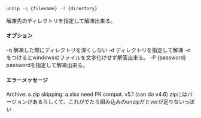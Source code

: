 ```bash
unzip -q {filename} -d {directory}
```
解凍先のディレクトリを指定して解凍出来る。


#### オプション
-q 解凍した際にディレクトリを深くしない
-d ディレクトリを指定して解凍
-o をつけるとwindowsのファイルを文字化けせず解答出来る。
-P {password} passwordを指定して解凍出来る。

#### エラーメッセージ
Archive:  a.zip
skipping: a.xlsx  need PK compat. v5.1 (can do v4.6)
zipにはバージョンがあるらしくて、これがでたら組み込みのunzipだとverが足りないっぽい
